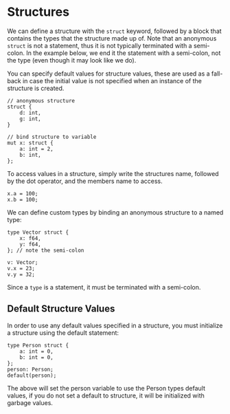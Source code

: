 # Structures

We can define a structure with the `struct` keyword, followed by a block that
contains the types that the structure made up of. Note that an anonymous
`struct` is not a statement, thus it is not typically terminated with a
semi-colon. In the example below, we end it the statement with a
semi-colon, not the type (even though it may look like we do). 

You can specify default values for structure values, these are used as a
fall-back in case the initial value is not specified when an instance of the 
structure is created.

```
// anonymous structure
struct {
    d: int,
    g: int,
}

// bind structure to variable
mut x: struct {
    a: int = 2,
    b: int,
};
```

To access values in a structure, simply write the structures name, followed by
the dot operator, and the members name to access.

```
x.a = 100;
x.b = 100;
```

We can define custom types by binding an anonymous structure to a named type:

```
type Vector struct {
    x: f64,
    y: f64,
}; // note the semi-colon

v: Vector;
v.x = 23;
v.y = 32;
```

Since a `type` is a statement, it must be terminated with a semi-colon.

## Default Structure Values
In order to use any default values specified in a structure, you must initialize
a structure using the default statement:

    type Person struct {
        a: int = 0,
        b: int = 0,
    };
    person: Person;
    default(person);
    
The above will set the person variable to use the Person types default values, if
you do not set a default to structure, it will be initialized with garbage values.